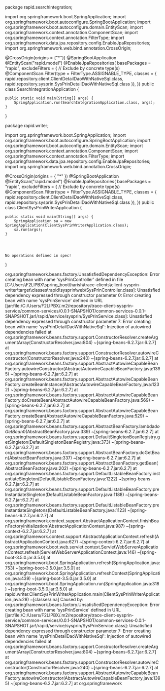 package rapid.searchintegration;

import org.springframework.boot.SpringApplication;
import org.springframework.boot.autoconfigure.SpringBootApplication;
import org.springframework.boot.autoconfigure.domain.EntityScan;
import org.springframework.context.annotation.ComponentScan;
import org.springframework.context.annotation.FilterType;
import org.springframework.data.jpa.repository.config.EnableJpaRepositories;
import org.springframework.web.bind.annotation.CrossOrigin;

@CrossOrigin(origins = {"*"})
@SpringBootApplication
@EntityScan("rapid.model")
@EnableJpaRepositories(
        basePackages = "rapid",   excludeFilters = {
        // Exclude by concrete type(s)
        @ComponentScan.Filter(type = FilterType.ASSIGNABLE_TYPE, classes = {
                rapid.repository.client.ClientDetailDaoWithNativeSql.class,
                rapid.repository.sysprin.SysPrinDetailDaoWithNativeSql.class
        }),
})
public class SearchIntegrationApplication {

    public static void main(String[] args) {
        SpringApplication.run(SearchIntegrationApplication.class, args);
    }

}









package rapid.writer;

import org.springframework.boot.SpringApplication;
import org.springframework.boot.autoconfigure.SpringBootApplication;
import org.springframework.boot.autoconfigure.domain.EntityScan;
import org.springframework.context.annotation.ComponentScan;
import org.springframework.context.annotation.FilterType;
import org.springframework.data.jpa.repository.config.EnableJpaRepositories;
import org.springframework.web.bind.annotation.CrossOrigin;

@CrossOrigin(origins = { "*" })
@SpringBootApplication
@EntityScan("rapid.model")
@EnableJpaRepositories(
        basePackages = "rapid",
        excludeFilters = {
        // Exclude by concrete type(s)
        @ComponentScan.Filter(type = FilterType.ASSIGNABLE_TYPE, classes = {
                rapid.repository.client.ClientDetailDaoWithNativeSql.class,
                rapid.repository.sysprin.SysPrinDetailDaoWithNativeSql.class
        }),
})
public class ClientSysPrinWriterApplication {

    public static void main(String[] args) {
        SpringApplication sa = new SpringApplication(ClientSysPrinWriterApplication.class);
        sa.run(args);
    }




    No operations defined in spec!
}



org.springframework.beans.factory.UnsatisfiedDependencyException: Error creating bean with name 'sysPrinController' defined in file [C:\Users\F2LIPBX\spring_boot\harish\trace-clients\client-sysprin-writer\target\classes\rapid\sysprin\web\SysPrinController.class]: Unsatisfied dependency expressed through constructor parameter 0: Error creating bean with name 'sysPrinService' defined in URL [jar:file:/C:/Users/F2LIPBX/.m2/repository/trace-client-sysprin-service/common-services/0.0.1-SNAPSHOT/common-services-0.0.1-SNAPSHOT.jar!/rapid/service/sysprin/SysPrinService.class]: Unsatisfied dependency expressed through constructor parameter 7: Error creating bean with name 'sysPrinDetailDaoWithNativeSql': Injection of autowired dependencies failed
        at org.springframework.beans.factory.support.ConstructorResolver.createArgumentArray(ConstructorResolver.java:804) ~[spring-beans-6.2.7.jar:6.2.7]
        at org.springframework.beans.factory.support.ConstructorResolver.autowireConstructor(ConstructorResolver.java:240) ~[spring-beans-6.2.7.jar:6.2.7]
        at org.springframework.beans.factory.support.AbstractAutowireCapableBeanFactory.autowireConstructor(AbstractAutowireCapableBeanFactory.java:1395) ~[spring-beans-6.2.7.jar:6.2.7]
        at org.springframework.beans.factory.support.AbstractAutowireCapableBeanFactory.createBeanInstance(AbstractAutowireCapableBeanFactory.java:1232) ~[spring-beans-6.2.7.jar:6.2.7]
        at org.springframework.beans.factory.support.AbstractAutowireCapableBeanFactory.doCreateBean(AbstractAutowireCapableBeanFactory.java:569) ~[spring-beans-6.2.7.jar:6.2.7]
        at org.springframework.beans.factory.support.AbstractAutowireCapableBeanFactory.createBean(AbstractAutowireCapableBeanFactory.java:529) ~[spring-beans-6.2.7.jar:6.2.7]
        at org.springframework.beans.factory.support.AbstractBeanFactory.lambda$doGetBean$0(AbstractBeanFactory.java:339) ~[spring-beans-6.2.7.jar:6.2.7]
        at org.springframework.beans.factory.support.DefaultSingletonBeanRegistry.getSingleton(DefaultSingletonBeanRegistry.java:373) ~[spring-beans-6.2.7.jar:6.2.7]
        at org.springframework.beans.factory.support.AbstractBeanFactory.doGetBean(AbstractBeanFactory.java:337) ~[spring-beans-6.2.7.jar:6.2.7]
        at org.springframework.beans.factory.support.AbstractBeanFactory.getBean(AbstractBeanFactory.java:202) ~[spring-beans-6.2.7.jar:6.2.7]
        at org.springframework.beans.factory.support.DefaultListableBeanFactory.instantiateSingleton(DefaultListableBeanFactory.java:1222) ~[spring-beans-6.2.7.jar:6.2.7]
        at org.springframework.beans.factory.support.DefaultListableBeanFactory.preInstantiateSingleton(DefaultListableBeanFactory.java:1188) ~[spring-beans-6.2.7.jar:6.2.7]
        at org.springframework.beans.factory.support.DefaultListableBeanFactory.preInstantiateSingletons(DefaultListableBeanFactory.java:1123) ~[spring-beans-6.2.7.jar:6.2.7]
        at org.springframework.context.support.AbstractApplicationContext.finishBeanFactoryInitialization(AbstractApplicationContext.java:987) ~[spring-context-6.2.7.jar:6.2.7]
        at org.springframework.context.support.AbstractApplicationContext.refresh(AbstractApplicationContext.java:627) ~[spring-context-6.2.7.jar:6.2.7]
        at org.springframework.boot.web.servlet.context.ServletWebServerApplicationContext.refresh(ServletWebServerApplicationContext.java:146) ~[spring-boot-3.5.0.jar:3.5.0]
        at org.springframework.boot.SpringApplication.refresh(SpringApplication.java:753) ~[spring-boot-3.5.0.jar:3.5.0]
        at org.springframework.boot.SpringApplication.refreshContext(SpringApplication.java:439) ~[spring-boot-3.5.0.jar:3.5.0]
        at org.springframework.boot.SpringApplication.run(SpringApplication.java:318) ~[spring-boot-3.5.0.jar:3.5.0]
        at rapid.writer.ClientSysPrinWriterApplication.main(ClientSysPrinWriterApplication.java:28) ~[classes/:na]
Caused by: org.springframework.beans.factory.UnsatisfiedDependencyException: Error creating bean with name 'sysPrinService' defined in URL [jar:file:/C:/Users/F2LIPBX/.m2/repository/trace-client-sysprin-service/common-services/0.0.1-SNAPSHOT/common-services-0.0.1-SNAPSHOT.jar!/rapid/service/sysprin/SysPrinService.class]: Unsatisfied dependency expressed through constructor parameter 7: Error creating bean with name 'sysPrinDetailDaoWithNativeSql': Injection of autowired dependencies failed
        at org.springframework.beans.factory.support.ConstructorResolver.createArgumentArray(ConstructorResolver.java:804) ~[spring-beans-6.2.7.jar:6.2.7]
        at org.springframework.beans.factory.support.ConstructorResolver.autowireConstructor(ConstructorResolver.java:240) ~[spring-beans-6.2.7.jar:6.2.7]
        at org.springframework.beans.factory.support.AbstractAutowireCapableBeanFactory.autowireConstructor(AbstractAutowireCapableBeanFactory.java:1395) ~[spring-beans-6.2.7.jar:6.2.7]
        at org.springframework
